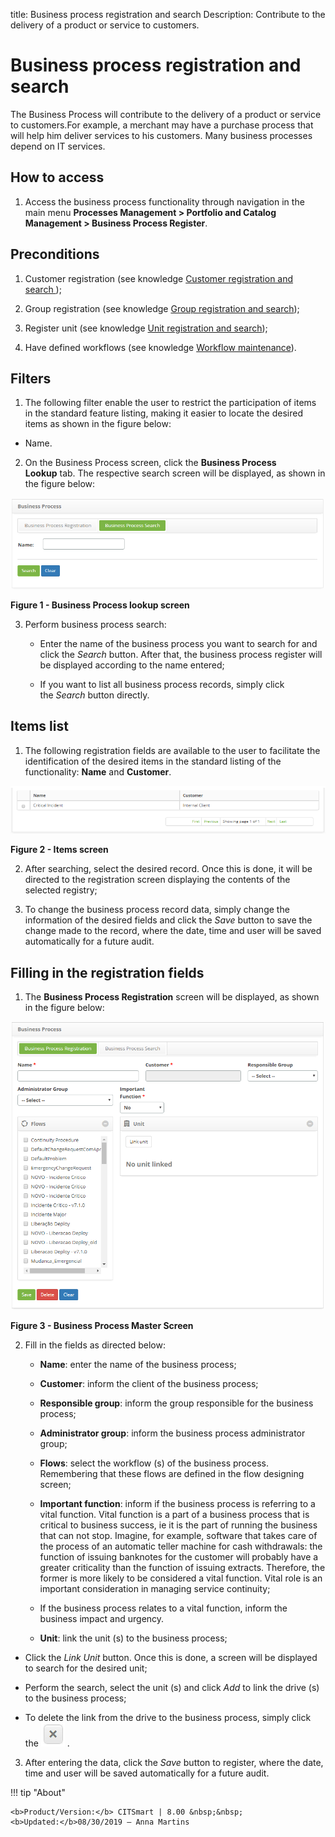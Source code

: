 title: Business process registration and search
Description: Contribute to the delivery of a product or service to customers.

# Business process registration and search

The Business Process will contribute to the delivery of a product or service to
customers.For example, a merchant may have a purchase process that will help him
deliver services to his customers. Many business processes depend on IT
services.

How to access
-------------

1.  Access the business process functionality through navigation in the main
    menu **Processes Management > Portfolio and Catalog Management > Business Process Register**.

Preconditions
-------------

1.  Customer registration (see knowledge [Customer registration and search ][1]);

2.  Group registration (see knowledge [Group registration and search][2]);

3.  Register unit (see knowledge [Unit registration and search][3]);

4.  Have defined workflows (see knowledge [Workflow maintenance][4]).

Filters
-------

1.  The following filter enable the user to restrict the participation of items
    in the standard feature listing, making it easier to locate the desired
    items as shown in the figure below:

-   Name.

2.  On the Business Process screen, click the **Business Process Lookup** tab.
    The respective search screen will be displayed, as shown in the figure
    below:

   ![figure](images/business-1.png)

   **Figure 1 - Business Process lookup screen**

3.  Perform business process search:

    -   Enter the name of the business process you want to search for and click
        the *Search* button. After that, the business process register will be
        displayed according to the name entered;

    -   If you want to list all business process records, simply click
        the *Search* button directly.

Items list
----------

1.  The following registration fields are available to the user to facilitate
    the identification of the desired items in the standard listing of the
    functionality: **Name** and **Customer**.

   ![figure](images/business-2.png)
   
   **Figure 2 - Items screen**

2.  After searching, select the desired record. Once this is done, it will be
    directed to the registration screen displaying the contents of the selected
    registry;

3.  To change the business process record data, simply change the information of
    the desired fields and click the *Save* button to save the change made to
    the record, where the date, time and user will be saved automatically for a
    future audit.

Filling in the registration fields
----------------------------------

1.  The **Business Process Registration** screen will be displayed, as shown in
    the figure below:

   ![figure](images/business-3.png)
   
   **Figure 3 - Business Process Master Screen**

2.  Fill in the fields as directed below:

    -  **Name**: enter the name of the business process;

    -  **Customer**: inform the client of the business process;

    -  **Responsible group**: inform the group responsible for the business
        process;

    -  **Administrator group**: inform the business process administrator
        group;

    -  **Flows**: select the workflow (s) of the business process. Remembering
        that these flows are defined in the flow designing screen;

    -  **Important function**: inform if the business process is referring to a
        vital function. Vital function is a part of a business process that is
        critical to business success, ie it is the part of running the business
        that can not stop. Imagine, for example, software that takes care of the
        process of an automatic teller machine for cash withdrawals: the
        function of issuing banknotes for the customer will probably have a
        greater criticality than the function of issuing extracts. Therefore,
        the former is more likely to be considered a vital function. Vital role
        is an important consideration in managing service continuity;

    -  If the business process relates to a vital function, inform the business
        impact and urgency.

    -  **Unit**: link the unit (s) to the business process;

-   Click the *Link Unit* button. Once this is done, a screen will be displayed
    to search for the desired unit;

-   Perform the search, select the unit (s) and click *Add* to link the drive
    (s) to the business process;

-   To delete the link from the drive to the business process, simply click
    the ![figure](images/business-4.png) .

3.  After entering the data, click the *Save* button to register, where the
    date, time and user will be saved automatically for a future audit.


[1]:/en-us/citsmart-platform-7/processes/portfolio-and-catalog/client.html
[2]:/en-us/citsmart-platform-7/initial-settings/access-settings/user/group.html
[3]:/en-us/citsmart-platform-7/plataform-administration/region-and-language/register-unit.html
[4]:/en-us/citsmart-platform-7/workflow/workflow-management.html


!!! tip "About"

    <b>Product/Version:</b> CITSmart | 8.00 &nbsp;&nbsp;
    <b>Updated:</b>08/30/2019 – Anna Martins


